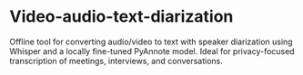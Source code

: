 # Video-audio-text-diarization
Offline tool for converting audio/video to text with speaker diarization using Whisper and a locally fine-tuned PyAnnote model. Ideal for privacy-focused transcription of meetings, interviews, and conversations.
